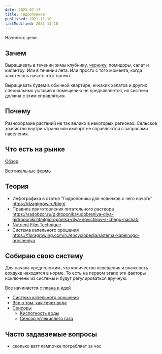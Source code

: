 ```yaml
---
date: 2021-07-17
title: Гидропоника
published: 2021-11-10
lastModified: 2021-11-10
---
```


Начнем с цели.


## Зачем

Выращивать в течении зимы клубнику, [чернику](/ru/make/hydroponics/blackberry), помидоры, салат и килантру. Или в течении лета. Или просто с того момента, когда захотелось начать этот проект.

Выращивать будем в обычной квартире, никаких халатов и других специальных условий к помещению не предъявляется, но система должна с этим справляться.


## Почему

Разнообразие растений не так велико в некоторых регионах. Сельское хозяйство внутри страны или импорт не справляются с запросами населения.


## Что есть на рынке

[Обзор](/ru/make/hydroponics/overview)

[Вертикальные фермы](/ru/make/hydroponics/vertical-farming)

## Теория

- Инфографика в статье "Гидропоника для новичков с чего начать"  https://dzagigrow.ru/blog/
- Правила приготовления питательного раствора https://sadobzor.ru/gidroponika/udobreniya-dlya-gidroponiki.htmlgidroponika-dlya-novichkov-s-chego-nachat/
- [Nutrient Film Technique](/ru/make/hydroponics/nutrient-film-technique)
- Система капельного орошения https://floragrowing.com/ru/encyclopedia/sistema-kapelnogo-orosheniya

## Собираю свою систему

Для начала предположим, что количество освещения и влажность вохдуха находятся в норме. То есть на первом этапе эти факторы исключены из системы и будут регулироваться вручную.

Все начинается с [плана и идей](/ru/make/hydroponics/plan)

- [Система капельного орошения](/ru/make/hydroponics/drip-system)
- [Все о том, как течет вода](/ru/make/hydroponics/water-flow)
- [Сенсоры](/ru/make/hydroponics/sensors)
  - [Кислотность воды](/ru/make/hydroponics/sensors/ph)
  - [Сенсор углекислого газа](/ru/make/hydroponics/sensors/co2)


## Часто задаваемые вопросы

- сколько ватт лампочка потребляет за час